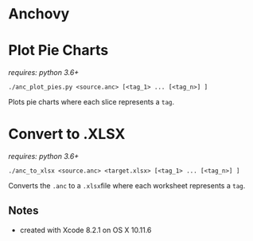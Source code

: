 # Anchovy

# Plot Pie Charts
*requires: python 3.6+*
```
./anc_plot_pies.py <source.anc> [<tag_1> ... [<tag_n>] ]
```
Plots pie charts where each slice represents a `tag`.

# Convert to .XLSX
*requires: python 3.6+*
```
./anc_to_xlsx <source.anc> <target.xlsx> [<tag_1> ... [<tag_n>] ]
```
Converts the `.anc` to a `.xlsx`file where each worksheet represents a `tag`.

## Notes
- created with Xcode 8.2.1 on OS X 10.11.6
